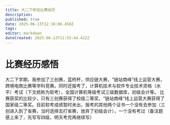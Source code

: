 ```yaml
---
title: 大二下参加比赛经历
description: 
published: true
date: 2025-06-13T12:10:08.458Z
tags: 
editor: markdown
dateCreated: 2025-06-13T11:55:44.422Z
---
```


# 比赛经历感悟

   大二下学期，我参加了三创赛，蓝桥杯，供应链大赛，“链站商峰”线上运营大赛，跨境电商比赛等学科竞赛。同时还报考了，计算机技术与软件专业技术资格（水平）考试（下文统称为软考），全国计算机等级考试三级数据库，初级会计等。
   比赛获奖的比较少，只有三创赛获得了校级二等奖，“链站商峰”线上运营大赛获得了国家级二等奖。目前软考成绩暂时未出，报考的其他两个证书一个没有去参加（三创进入到了省赛，当时选择去打省赛，放弃了初级会计），一个没有考过（备注题感上来了，先写写四级，明天考完再继续写）